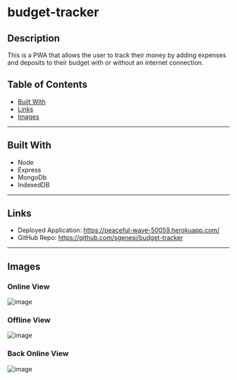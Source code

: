# budget-tracker

## Description

This is a PWA that allows the user to track their money by adding expenses and deposits to their budget with or without an internet connection.

## Table of Contents
* [Built With](#built-with)
* [Links](#links)
* [Images](#images)
---

## Built With

* Node
* Express
* MongoDb
* IndexedDB
---

## Links
* Deployed Application: https://peaceful-wave-50059.herokuapp.com/ 
* GitHub Repo: https://github.com/sgenesi/budget-tracker
---

## Images

### Online View
![image](https://user-images.githubusercontent.com/71858457/112768405-3ed8c180-8fd9-11eb-9f2e-98a10795d8ab.png)

### Offline View
![image](https://user-images.githubusercontent.com/71858457/112768427-5021ce00-8fd9-11eb-9ded-60fb1e8955de.png)

### Back Online View
![image](https://user-images.githubusercontent.com/71858457/112768432-53b55500-8fd9-11eb-964b-4dfc2d59239b.png)
